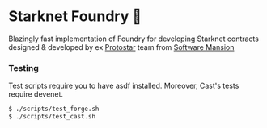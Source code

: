 # Starknet Foundry 🔨

Blazingly fast implementation of Foundry for developing Starknet contracts designed & developed by ex [Protostar](https://github.com/software-mansion/protostar) team from [Software Mansion](https://github.com/software-mansion/protostar)

### Testing
Test scripts require you to have asdf installed. 
Moreover, Cast's tests require devenet.
```bash
$ ./scripts/test_forge.sh
$ ./scripts/test_cast.sh
```
